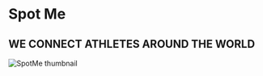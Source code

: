 # Spot Me

## WE CONNECT ATHLETES AROUND THE WORLD

![SpotMe thumbnail](https://github.com/KitaniIslam/Athletes/blob/main/Thumbnail.png?raw=true)
